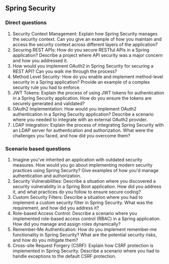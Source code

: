 ## Spring Security

### Direct questions
1. Security Context Management: Explain how Spring Security manages the security context. Can you give an example of how you maintain and access the security context across different layers of the application?
2. Securing REST APIs: How do you secure RESTful APIs in a Spring application? Describe a project where API security was a major concern and how you addressed it.
3. How would you implement OAuth2 in Spring Security for securing a REST API? Can you walk me through the process?
4. Method Level Security: How do you enable and implement method-level security in a Spring application? Provide an example of a complex security rule you had to enforce.
5. JWT Tokens: Explain the process of using JWT tokens for authentication in a Spring Security application. How do you ensure the tokens are securely generated and validated?
6. OAuth2 Implementation: How would you implement OAuth2 authentication in a Spring Security application? Describe a scenario where you needed to integrate with an external OAuth2 provider.
7. LDAP Integration: Explain the process of integrating Spring Security with an LDAP server for authentication and authorization. What were the challenges you faced, and how did you overcome them?

### Scenario based questions
1. Imagine you've inherited an application with outdated security measures. How would you go about implementing modern security practices using Spring Security? Give examples of how you'd manage authentication and authorization.
2. Security Vulnerabilities: Describe a situation where you discovered a security vulnerability in a Spring Boot application. How did you address it, and what practices do you follow to ensure secure coding?
3. Custom Security Filters: Describe a situation where you had to implement a custom security filter in Spring Security. What was the requirement, and how did you address it?
4. Role-based Access Control: Describe a scenario where you implemented role-based access control (RBAC) in a Spring application. How did you manage and assign roles dynamically?
5. Remember-Me Authentication: How do you implement remember-me functionality in Spring Security? What are the potential security risks, and how do you mitigate them?
6. Cross-site Request Forgery (CSRF): Explain how CSRF protection is implemented in Spring Security. Describe a scenario where you had to handle exceptions to the default CSRF protection.
